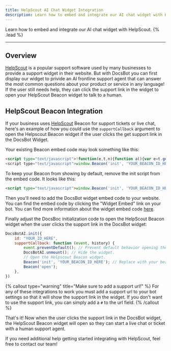```yaml
---
title: HelpScout AI Chat Widget Integration
description: Learn how to embed and integrate our AI chat widget with HelpScout.
---
```


Learn how to embed and integrate our AI chat widget with HelpScout. {% .lead %}

---

## Overview

[HelpScout](https://helpscout.grsm.io/9cush642f1y3) is a popular support software used by many businesses to provide a support widget in their website. But with DocsBot you can first display our widget to privide an AI frontline support agent that can answer the most common questions about your product or service in any language! If the user still needs help, they can click the support link in the widget to open your HelpScout Beacon widget to talk to a human.

## HelpScout Beacon Integration

If your business uses [HelpScout](https://helpscout.grsm.io/9cush642f1y3) Beacon for support tickets or live chat, here's an example of how you could use the `supportCallback` argument to open the Helpscout Beacon widget if the user clicks the get support link in the DocsBot Widget.

Your existing Beacon embed code may look something like this:

```html
<script type="text/javascript">!function(e,t,n){function a(){var e=t.getElementsByTagName("script")...</script>
<script type="text/javascript">window.Beacon('init', 'YOUR_BEACON_ID_HERE')</script>
```

To keep your Beacon from showing by default, remove the init script from the embed code. It looks like this:

```html
<script type="text/javascript">window.Beacon('init', 'YOUR_BEACON_ID_HERE')</script>
```

Then you'll need to add the DocsBot widget embed code to your website. You can find the embed code by clicking the "Widget Embed" link on your bot. You can find more information about the widget embed code [here](/documentation/developer/embeddable-chat-widget).

Finally adjust the DocsBoc initialization code to open the HelpScout Beacon widget when the user clicks the support link in the DocsBot widget:

```js
DocsBotAI.init({
    id: "YOUR_ID_HERE",
    supportCallback: function (event, history) {
        event.preventDefault(); // Prevent default behavior opening the url.
        DocsBotAI.unmount(); // Hide the widget.
        // Open the Helpscout Beacon widget.
        Beacon('init', 'YOUR_BEACON_ID_HERE'); // Replace with your beacon id, assuming you havn't already initialized the beacon.
        Beacon('open');
    },
})
```

{% callout type="warning" title="Make sure to add a support url!" %}
For any of these integrations to work you must add a support url to your bot settings so that it will show the support link in the widget. If you don't want to use the support link, you can simply add a `#` to the url field.
{% /callout %}

That's it! Now when the user clicks the support link in the DocsBot widget, the HelpScout Beacon widget will open so they can start a live chat or ticket with a human support agent.

If you need additional help getting started integrating with HelpScout, feel free to contact our team!